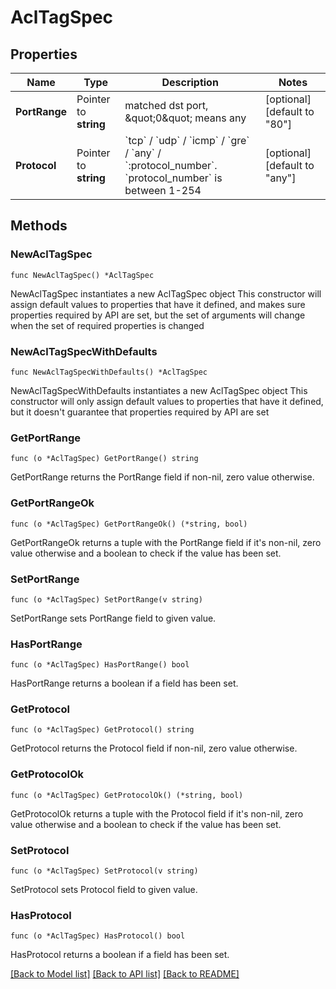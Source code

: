 # AclTagSpec

## Properties

Name | Type | Description | Notes
------------ | ------------- | ------------- | -------------
**PortRange** | Pointer to **string** | matched dst port, \&quot;0\&quot; means any | [optional] [default to "80"]
**Protocol** | Pointer to **string** | &#x60;tcp&#x60; / &#x60;udp&#x60; / &#x60;icmp&#x60; / &#x60;gre&#x60; / &#x60;any&#x60; / &#x60;:protocol_number&#x60;. &#x60;protocol_number&#x60; is between 1-254 | [optional] [default to "any"]

## Methods

### NewAclTagSpec

`func NewAclTagSpec() *AclTagSpec`

NewAclTagSpec instantiates a new AclTagSpec object
This constructor will assign default values to properties that have it defined,
and makes sure properties required by API are set, but the set of arguments
will change when the set of required properties is changed

### NewAclTagSpecWithDefaults

`func NewAclTagSpecWithDefaults() *AclTagSpec`

NewAclTagSpecWithDefaults instantiates a new AclTagSpec object
This constructor will only assign default values to properties that have it defined,
but it doesn't guarantee that properties required by API are set

### GetPortRange

`func (o *AclTagSpec) GetPortRange() string`

GetPortRange returns the PortRange field if non-nil, zero value otherwise.

### GetPortRangeOk

`func (o *AclTagSpec) GetPortRangeOk() (*string, bool)`

GetPortRangeOk returns a tuple with the PortRange field if it's non-nil, zero value otherwise
and a boolean to check if the value has been set.

### SetPortRange

`func (o *AclTagSpec) SetPortRange(v string)`

SetPortRange sets PortRange field to given value.

### HasPortRange

`func (o *AclTagSpec) HasPortRange() bool`

HasPortRange returns a boolean if a field has been set.

### GetProtocol

`func (o *AclTagSpec) GetProtocol() string`

GetProtocol returns the Protocol field if non-nil, zero value otherwise.

### GetProtocolOk

`func (o *AclTagSpec) GetProtocolOk() (*string, bool)`

GetProtocolOk returns a tuple with the Protocol field if it's non-nil, zero value otherwise
and a boolean to check if the value has been set.

### SetProtocol

`func (o *AclTagSpec) SetProtocol(v string)`

SetProtocol sets Protocol field to given value.

### HasProtocol

`func (o *AclTagSpec) HasProtocol() bool`

HasProtocol returns a boolean if a field has been set.


[[Back to Model list]](../README.md#documentation-for-models) [[Back to API list]](../README.md#documentation-for-api-endpoints) [[Back to README]](../README.md)


